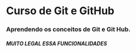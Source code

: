 # Curso de Git e GitHub 
### Aprendendo os conceitos de Git e Git Hub.
##### MUITO LEGAL ESSA FUNCIONALIDADES 


  
